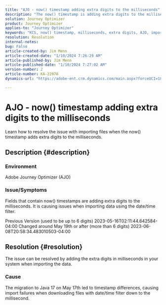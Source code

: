 ```yaml
---
title: "AJO - now() timestamp adding extra digits to the milliseconds"
description: "The now() timestamp is adding extra digits to the milliseconds, causing import failures."
solution: Journey Optimizer
product: Journey Optimizer
applies-to: "Journey Optimizer"
keywords: "KCS, now() timestamp, milliseconds, extra digits, AJO, import failure, Adobe Journey Optimizer, Java 17"
resolution: Resolution
internal-notes: 
bug: False
article-created-by: Jim Menn
article-created-date: "1/10/2024 7:26:29 AM"
article-published-by: Jim Menn
article-published-date: "1/10/2024 7:27:02 AM"
version-number: 2
article-number: KA-22978
dynamics-url: "https://adobe-ent.crm.dynamics.com/main.aspx?forceUCI=1&pagetype=entityrecord&etn=knowledgearticle&id=86db618c-89af-ee11-a569-6045bd006268"

---
```

# AJO - now() timestamp adding extra digits to the milliseconds


Learn how to resolve the issue with importing files when the now() timestamp adds extra digits to the milliseconds.

## Description {#description}


### Environment

Adobe Journey Optimizer (AJO)

### Issue/Symptoms

Fields that contain now() timestamps are adding extra digits to the milliseconds. It is causing issues when importing data using the date/time filter.

Previous Version (used to be up to 6 digits)
2023-05-16T02:11:44.642584-04:00
Changed around May 19th or after (more than 6 digits)
2023-06-08T20:58:34.483010503-04:00


## Resolution {#resolution}


The issue can be resolved by adding the extra digits in milliseconds in your system when importing the data.

### Cause

The migration to Java 17 on May 17th led to timestamp differences, causing import failures when downloading files with date/time filter down to the millisecond.
